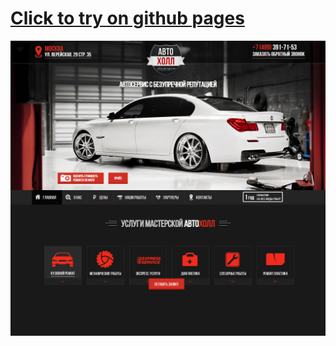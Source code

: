 # [Click to try on github pages](https://daimon31999.github.io/auto_holl/)

[![auto_holl](./images/screenshot.png)](https://daimon31999.github.io/auto_holl/)


